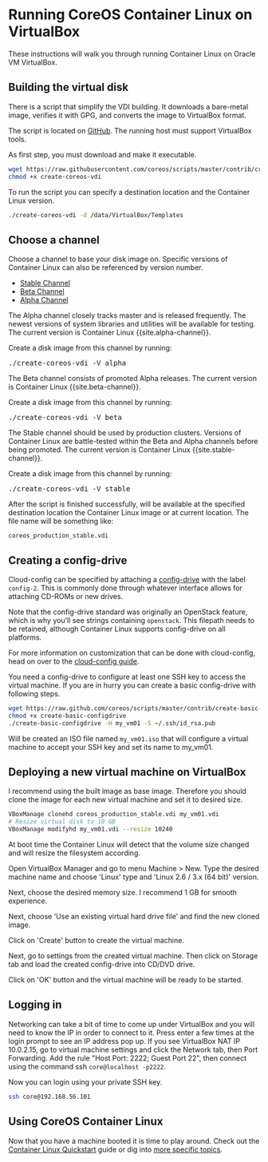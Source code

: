 # Running CoreOS Container Linux on VirtualBox

These instructions will walk you through running Container Linux on Oracle VM VirtualBox.

## Building the virtual disk

There is a script that simplify the VDI building. It downloads a bare-metal image, verifies it with GPG, and converts the image to VirtualBox format.

The script is located on [GitHub](https://github.com/coreos/scripts/blob/master/contrib/create-coreos-vdi). The running host must support VirtualBox tools.

As first step, you must download and make it executable.

```sh
wget https://raw.githubusercontent.com/coreos/scripts/master/contrib/create-coreos-vdi
chmod +x create-coreos-vdi
```

To run the script you can specify a destination location and the Container Linux version.

```sh
./create-coreos-vdi -d /data/VirtualBox/Templates
```

## Choose a channel

Choose a channel to base your disk image on. Specific versions of Container Linux can also be referenced by version number.

<div id="virtualbox-create">
  <ul class="nav nav-tabs">
    <li class="active"><a href="#stable-create" data-toggle="tab">Stable Channel</a></li>
    <li><a href="#beta-create" data-toggle="tab">Beta Channel</a></li>
    <li><a href="#alpha-create" data-toggle="tab">Alpha Channel</a></li>
  </ul>
  <div class="tab-content coreos-docs-image-table">
    <div class="tab-pane" id="alpha-create">
      <p>The Alpha channel closely tracks master and is released frequently. The newest versions of system libraries and utilities will be available for testing. The current version is Container Linux {{site.alpha-channel}}.</p>
      <p>Create a disk image from this channel by running:</p>
<pre>
./create-coreos-vdi -V alpha
</pre>
    </div>
    <div class="tab-pane" id="beta-create">
      <p>The Beta channel consists of promoted Alpha releases. The current version is Container Linux {{site.beta-channel}}.</p>
      <p>Create a disk image from this channel by running:</p>
<pre>
./create-coreos-vdi -V beta
</pre>
    </div>
  <div class="tab-pane active" id="stable-create">
      <p>The Stable channel should be used by production clusters. Versions of Container Linux are battle-tested within the Beta and Alpha channels before being promoted. The current version is Container Linux {{site.stable-channel}}.</p>
      <p>Create a disk image from this channel by running:</p>
<pre>
./create-coreos-vdi -V stable
</pre>
    </div>
  </div>
</div>

After the script is finished successfully, will be available at the specified destination location the Container Linux image or at current location. The file name will be something like:

```
coreos_production_stable.vdi
```

## Creating a config-drive

Cloud-config can be specified by attaching a [config-drive](https://github.com/coreos/coreos-cloudinit/blob/master/Documentation/config-drive.md) with the label `config-2`. This is commonly done through whatever interface allows for attaching CD-ROMs or new drives.

Note that the config-drive standard was originally an OpenStack feature, which is why you'll see strings containing `openstack`. This filepath needs to be retained, although Container Linux supports config-drive on all platforms.

For more information on customization that can be done with cloud-config, head on over to the [cloud-config guide](https://github.com/coreos/coreos-cloudinit/blob/master/Documentation/cloud-config.md).

You need a config-drive to configure at least one SSH key to access the virtual machine. If you are in hurry you can create a basic config-drive with following steps.

```sh
wget https://raw.github.com/coreos/scripts/master/contrib/create-basic-configdrive
chmod +x create-basic-configdrive
./create-basic-configdrive -H my_vm01 -S ~/.ssh/id_rsa.pub
```

Will be created an ISO file named `my_vm01.iso` that will configure a virtual machine to accept your SSH key and set its name to my_vm01.

## Deploying a new virtual machine on VirtualBox

I recommend using the built image as base image. Therefore you should clone the image for each new virtual machine and set it to desired size.

```sh
VBoxManage clonehd coreos_production_stable.vdi my_vm01.vdi
# Resize virtual disk to 10 GB
VBoxManage modifyhd my_vm01.vdi --resize 10240
```

At boot time the Container Linux will detect that the volume size changed and will resize the filesystem according.

Open VirtualBox Manager and go to menu Machine > New. Type the desired machine name and choose 'Linux' type and 'Linux 2.6 / 3.x (64 bit)' version.

Next, choose the desired memory size. I recommend 1 GB for smooth experience.

Next, choose 'Use an existing virtual hard drive file' and find the new cloned image.

Click on 'Create' button to create the virtual machine.

Next, go to settings from the created virtual machine. Then click on Storage tab and load the created config-drive into CD/DVD drive.

Click on 'OK' button and the virtual machine will be ready to be started.

## Logging in

Networking can take a bit of time to come up under VirtualBox and you will need to know the IP in order to connect to it. Press enter a few times at the login prompt to see an IP address pop up. If you see VirtualBox NAT IP 10.0.2.15, go to virtual machine settings and click the Network tab, then Port Forwarding. Add the rule "Host Port: 2222; Guest Port 22", then connect using the command ssh `core@localhost -p2222`.

Now you can login using your private SSH key.

```sh
ssh core@192.168.56.101
```

## Using CoreOS Container Linux

Now that you have a machine booted it is time to play around. Check out the [Container Linux Quickstart](quickstart.md) guide or dig into [more specific topics](https://coreos.com/docs).
